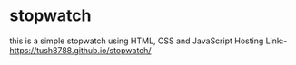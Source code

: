 # stopwatch
this is a simple stopwatch using HTML, CSS and JavaScript 
Hosting Link:- https://tush8788.github.io/stopwatch/
